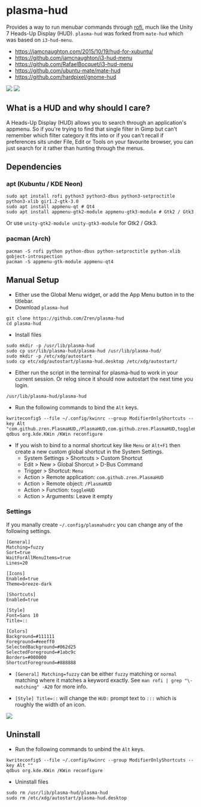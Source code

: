 # plasma-hud

Provides a way to run menubar commands through
[rofi](https://davedavenport.github.io/rofi/), much like the Unity 7
Heads-Up Display (HUD). `plasma-hud` was forked from `mate-hud` which was based on
`i3-hud-menu`.

  * https://jamcnaughton.com/2015/10/19/hud-for-xubuntu/
  * https://github.com/jamcnaughton/i3-hud-menu
  * https://github.com/RafaelBocquet/i3-hud-menu
  * https://github.com/ubuntu-mate/mate-hud
  * https://github.com/hardpixel/gnome-hud

![](https://i.imgur.com/M3YUONc.png)
![](https://i.imgur.com/sE0i8IE.png)

## What is a HUD and why should I care?

A Heads-Up Display (HUD) allows you to search through an application's
appmenu. So if you're trying to find that single filter in Gimp but
can't remember which filter category it fits into or if you can't
recall if preferences sits under File, Edit or Tools on your favourite
browser, you can just search for it rather than hunting through the
menus.

## Dependencies

### apt (Kubuntu / KDE Neon)

```
sudo apt install rofi python3 python3-dbus python3-setproctitle python3-xlib gir1.2-gtk-3.0
sudo apt install appmenu-qt # Qt4
sudo apt install appmenu-gtk2-module appmenu-gtk3-module # Gtk2 / Gtk3
```
Or use `unity-gtk2-module unity-gtk3-module` for Gtk2 / Gtk3.

### pacman (Arch)

```
pacman -S rofi python python-dbus python-setproctitle python-xlib gobject-introspection
pacman -S appmenu-gtk-module appmenu-qt4
```

## Manual Setup

* Either use the Global Menu widget, or add the App Menu button in to the titlebar.
* Download `plasma-hud`

```
git clone https://github.com/Zren/plasma-hud
cd plasma-hud
```

* Install files

```
sudo mkdir -p /usr/lib/plasma-hud
sudo cp usr/lib/plasma-hud/plasma-hud /usr/lib/plasma-hud/
sudo mkdir -p /etc/xdg/autostart
sudo cp etc/xdg/autostart/plasma-hud.desktop /etc/xdg/autostart/
```

* Either run the script in the terminal for plasma-hud to work in your current session. Or relog since it should now autostart the next time you login.

```
/usr/lib/plasma-hud/plasma-hud
```

* Run the following commands to bind the `Alt` keys.

```
kwriteconfig5 --file ~/.config/kwinrc --group ModifierOnlyShortcuts --key Alt "com.github.zren.PlasmaHUD,/PlasmaHUD,com.github.zren.PlasmaHUD,toggleHUD"
qdbus org.kde.KWin /KWin reconfigure
```

* If you wish to bind to a normal shortcut key like `Menu` or `Alt+F1` then create a new custom global shortcut in the System Settings.
    * System Settings > Shortcuts > Custom Shortcut
    * Edit > New > Global Shorcut > D-Bus Command
    * Trigger > Shortcut: `Menu`
    * Action > Remote application: `com.github.zren.PlasmaHUD`
    * Action > Remote object: `/PlasmaHUD`
    * Action > Function: `toggleHUD`
    * Action > Arguments: Leave it empty

### Settings

If you manally create `~/.config/plasmahudrc` you can change any of the following settings.

```
[General]
Matching=fuzzy
Sort=true
WaitForAllMenuItems=true
Lines=20

[Icons]
Enabled=true
Theme=breeze-dark

[Shortcuts]
Enabled=true

[Style]
Font=Sans 10
Title=::

[Colors]
Background=#111111
Foreground=#eeeff0
SelectedBackground=#062d25
SelectedForeground=#1abc9c
Borders=#000000
ShortcutForeground=#888888
```

* `[General] Matching=fuzzy` can be either `fuzzy` matching or `normal` matching where it matches a keyword exactly. See `man rofi | grep "\-matching" -A20` for more info.

* `[Style] Title=::` will change the `HUD:` prompt text to `:::` which is roughly the width of an icon.

![](https://i.imgur.com/OrDieG2.png)

## Uninstall

* Run the following commands to unbind the `Alt` keys.

```
kwriteconfig5 --file ~/.config/kwinrc --group ModifierOnlyShortcuts --key Alt ""
qdbus org.kde.KWin /KWin reconfigure
```

* Uninstall files

```
sudo rm /usr/lib/plasma-hud/plasma-hud
sudo rm /etc/xdg/autostart/plasma-hud.desktop
```
